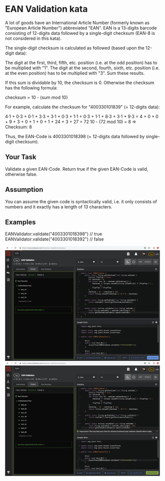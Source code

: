 # EAN Validation kata
A lot of goods have an International Article Number (formerly known as "European Article Number") abbreviated "EAN". EAN is a 13-digits barcode consisting of 12-digits data followed by a single-digit checksum (EAN-8 is not considered in this kata). 

The single-digit checksum is calculated as followed (based upon the 12-digit data):

The digit at the first, third, fifth, etc. position (i.e. at the odd position) has to be multiplied with "1". 
The digit at the second, fourth, sixth, etc. position (i.e. at the even position) has to be multiplied with "3".
Sum these results. 

If this sum is dividable by 10, the checksum is 0. Otherwise the checksum has the following formula:

checksum = 10 - (sum mod 10)

For example, calculate the checksum for "400330101839" (= 12-digits data):

4·1 + 0·3 + 0·1 + 3·3 + 3·1 + 0·3 + 1·1 + 0·3 + 1·1 + 8·3 + 3·1 + 9·3
= 4 + 0 + 0 + 9 + 3 + 0 + 1 + 0 + 1 + 24 + 3 + 27 
= 72
10 - (72 mod 10) = 8 ⇒ Checksum: 8

Thus, the EAN-Code is 4003301018398 (= 12-digits data followed by single-digit checksum).

## Your Task
Validate a given EAN-Code. Return true if the given EAN-Code is valid, otherwise false.

## Assumption
You can assume the given code is syntactically valid, i.e. it only consists of numbers and it exactly has a length of 13 characters.

## Examples
EANValidator.validate("4003301018398") // true
EANValidator.validate("4003301018392") // false

![kata running](Screen1.png)
![kata running](Screen2.png)